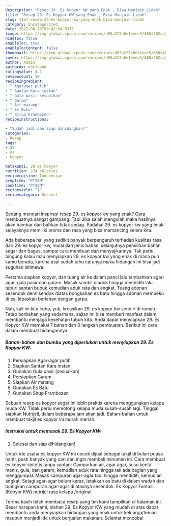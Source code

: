 ```yaml
---
description: "Resep 29. Es Kopyor KW yang Enak , Bisa Manjain Lidah"
title: "Resep 29. Es Kopyor KW yang Enak , Bisa Manjain Lidah"
slug: 1167-resep-29-es-kopyor-kw-yang-enak-bisa-manjain-lidah
category: Uncategorized
date: 2022-06-13T09:41:54.837Z
image: https://img-global.cpcdn.com/recipes/d05a227e6e1eeec5/680x482cq70/29-es-kopyor-kw-foto-resep-utama.jpg
hideToc: false
enableToc: true
enableTocContent: false
thumbnail: https://img-global.cpcdn.com/recipes/d05a227e6e1eeec5/680x482cq70/29-es-kopyor-kw-foto-resep-utama.jpg
cover: https://img-global.cpcdn.com/recipes/d05a227e6e1eeec5/680x482cq70/29-es-kopyor-kw-foto-resep-utama.jpg
author: Admin
authorAv: notfound
ratingvalue: 4.1
reviewcount: 10
recipeingredient:
- " Agaragar putih"
- " Santan Kara instan"
- " Gula pasir sesuaikan"
- " Garam"
- " Air matang"
- " Es Batu"
- " Sirup Frambozen"
recipeinstructions:

- "Sudah jadi dan siap dihidangkan!"
categories:
- Resep
tags:
- 29
- es
- kopyor

katakunci: 29 es kopyor 
nutrition: 274 calories
recipecuisine: Indonesian
preptime: "PT24M"
cooktime: "PT43M"
recipeyield: "1"
recipecategory: Dessert

---
```



Sedang mencari inspirasi resep 29. es kopyor kw yang enak? Cara membuatnya sangat gampang. Tapi Jika salah mengolah maka hasilnya akan hambar dan bahkan tidak sedap. Padahal 29. es kopyor kw yang enak selayaknya memiliki aroma dan rasa yang bisa memancing selera kita.


Ada beberapa hal yang sedikit banyak berpengaruh terhadap kualitas rasa dari 29. es kopyor kw, mulai dari jenis bahan, selanjutnya pemilihan bahan segar dan bagus, sampai cara membuat dan menyajikannya. Tak perlu bingung kalau mau menyiapkan 29. es kopyor kw yang enak di mana pun kamu berada, karena asal sudah tahu caranya maka hidangan ini bisa jadi suguhan istimewa.

Pertama siapkan kopyor, dan tuang air ke dalam panci lalu tambahkan agar-agar, gula pasir dan garam. Masak sambil diaduk hingga mendidih lalu taburi santan bubuk kemudian aduk rata dan angkat. Tuang adonan sesendok demi sendok diatas bongkahan es batu hingga adonan membeku di es, lepaskan berlahan dengan garpu.


Nah, kali ini kita coba, yuk, kreasikan 29. es kopyor kw sendiri di rumah. Tetap berbahan yang sederhana, sajian ini bisa memberi manfaat dalam membantu menjaga kesehatan tubuh kita. Anda dapat menyiapkan 29. Es Kopyor KW memakai 7 bahan dan 0 langkah pembuatan. Berikut ini cara dalam membuat hidangannya.

<!--inarticleads1-->

##### Bahan-bahan dan bumbu yang diperlukan untuk menyiapkan 29. Es Kopyor KW:

1. Persiapkan  Agar-agar putih
1. Siapkan  Santan Kara instan
1. Gunakan  Gula pasir (sesuaikan)
1. Persiapkan  Garam
1. Siapkan  Air matang
1. Gunakan  Es Batu
1. Gunakan  Sirup Frambozen


Sebuah resep es kopyor segar ini lebih praktis karena menggunakan kelapa muda KW. Tidak perlu memotong kelapa muda susah-susah lagi. Tinggal siapkan Nutrijell, dalam beberapa jam akan jadi. Bahan-bahan untuk membuat takjil es kopyor ini murah meriah. 

<!--inarticleads2-->

##### Instruksi untuk memasak 29. Es Kopyor KW:


1. Selesai dan siap dihidangkan!

Untuk ide usaha es kopyor KW ini cocok dijual sebagai takjil di bulan puasa nanti, pasti banyak yang cari dan ingin membeli minuman ini. Cara membuat es kopyor sintetis tanpa santan: Campurkan air, agar agar, susu kental manis, gula, dan garam, kemudian aduk rata hingga tak ada bagian yang menggumpal. Masak campuran agar-agar tadi hingga mendidih, kemudian angkat. Selagi agar-agar belum keras, letakkan es batu di dalam wadah dan tuangkan campuran agar-agar di atasnya sesendok. Es Kopyor Fantasi (Kopyor KW) nutrijel rasa kelapa /original. 

Terima kasih telah membaca resep yang tim kami tampilkan di halaman ini. Besar harapan kami, olahan 29. Es Kopyor KW yang mudah di atas dapat membantu anda menyiapkan hidangan yang enak untuk keluarga/teman maupun menjadi ide untuk berjualan makanan. Selamat mencoba!
